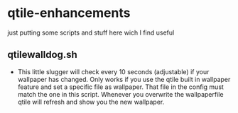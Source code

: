 # qtile-enhancements
just putting some scripts and stuff here wich I find useful


## qtilewalldog.sh
- This little slugger will check every 10 seconds (adjustable) if your wallpaper has changed. Only works if you use the qtile built in wallpaper feature and set a specific file as wallpaper. That file in the config must match the one in this script. Whenever you overwrite the wallpaperfile qtile will refresh and show you the new wallpaper. 
